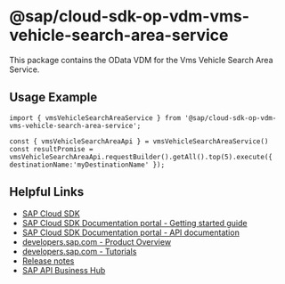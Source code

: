 # @sap/cloud-sdk-op-vdm-vms-vehicle-search-area-service

This package contains the OData VDM for the Vms Vehicle Search Area Service.

## Usage Example
```
import { vmsVehicleSearchAreaService } from '@sap/cloud-sdk-op-vdm-vms-vehicle-search-area-service';

const { vmsVehicleSearchAreaApi } = vmsVehicleSearchAreaService()
const resultPromise = vmsVehicleSearchAreaApi.requestBuilder().getAll().top(5).execute({ destinationName:'myDestinationName' });

```

## Helpful Links

- [SAP Cloud SDK](https://github.com/SAP/cloud-sdk-js)
- [SAP Cloud SDK Documentation portal - Getting started guide](https://sap.github.io/cloud-sdk/docs/js/getting-started)
- [SAP Cloud SDK Documentation portal - API documentation](https://sap.github.io/cloud-sdk/docs/js/api)
- [developers.sap.com - Product Overview](https://developers.sap.com/topics/cloud-sdk.html)
- [developers.sap.com - Tutorials](https://developers.sap.com/tutorial-navigator.html?tag=software-product:technology-platform/sap-cloud-sdk&tag=tutorial:type/tutorial&tag=programming-tool:javascript)
- [Release notes](https://help.sap.com/doc/2324e9c3b28748a4ae2ad08166d77675/1.0/en-US/js-index.html)
- [SAP API Business Hub](https://api.sap.com/)
